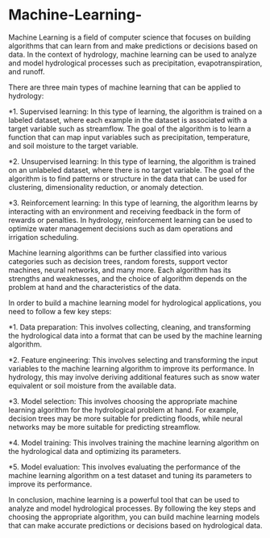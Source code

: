 # Machine-Learning-
Machine Learning is a field of computer science that focuses on building algorithms that can learn from and make predictions or decisions based on data. In the context of hydrology, machine learning can be used to analyze and model hydrological processes such as precipitation, evapotranspiration, and runoff.

There are three main types of machine learning that can be applied to hydrology:

*1. Supervised learning: In this type of learning, the algorithm is trained on a labeled dataset, where each example in the dataset is associated with a target variable    such as streamflow. The goal of the algorithm is to learn a function that can map input variables such as precipitation, temperature, and soil moisture to the target variable.

*2. Unsupervised learning: In this type of learning, the algorithm is trained on an unlabeled dataset, where there is no target variable. The goal of the algorithm is to find patterns or structure in the data that can be used for clustering, dimensionality reduction, or anomaly detection.

*3. Reinforcement learning: In this type of learning, the algorithm learns by interacting with an environment and receiving feedback in the form of rewards or penalties. In hydrology, reinforcement learning can be used to optimize water management decisions such as dam operations and irrigation scheduling.

Machine learning algorithms can be further classified into various categories such as decision trees, random forests, support vector machines, neural networks, and many more. Each algorithm has its strengths and weaknesses, and the choice of algorithm depends on the problem at hand and the characteristics of the data.

In order to build a machine learning model for hydrological applications, you need to follow a few key steps:

*1. Data preparation: This involves collecting, cleaning, and transforming the hydrological data into a format that can be used by the machine learning algorithm.

*2. Feature engineering: This involves selecting and transforming the input variables to the machine learning algorithm to improve its performance. In hydrology, this may involve deriving additional features such as snow water equivalent or soil moisture from the available data.

*3. Model selection: This involves choosing the appropriate machine learning algorithm for the hydrological problem at hand. For example, decision trees may be more suitable for predicting floods, while neural networks may be more suitable for predicting streamflow.

*4. Model training: This involves training the machine learning algorithm on the hydrological data and optimizing its parameters.

*5. Model evaluation: This involves evaluating the performance of the machine learning algorithm on a test dataset and tuning its parameters to improve its performance.

In conclusion, machine learning is a powerful tool that can be used to analyze and model hydrological processes. By following the key steps and choosing the appropriate algorithm, you can build machine learning models that can make accurate predictions or decisions based on hydrological data.
